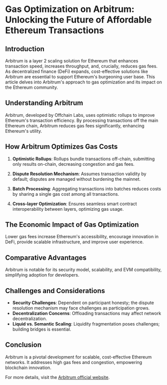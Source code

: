 # Gas Optimization on Arbitrum: Unlocking the Future of Affordable Ethereum Transactions

## Introduction

Arbitrum is a layer 2 scaling solution for Ethereum that enhances transaction speed, increases throughput, and, crucially, reduces gas fees. As decentralized finance (DeFi) expands, cost-effective solutions like Arbitrum are essential to support Ethereum's burgeoning user base. This article delves into Arbitrum's approach to gas optimization and its impact on the Ethereum community.

## Understanding Arbitrum

Arbitrum, developed by Offchain Labs, uses optimistic rollups to improve Ethereum's transaction efficiency. By processing transactions off the main Ethereum chain, Arbitrum reduces gas fees significantly, enhancing Ethereum's utility.

## How Arbitrum Optimizes Gas Costs

1. **Optimistic Rollups**: Rollups bundle transactions off-chain, submitting only results on-chain, decreasing congestion and gas fees.

2. **Dispute Resolution Mechanism**: Assumes transaction validity by default; disputes are managed without burdening the mainnet.

3. **Batch Processing**: Aggregating transactions into batches reduces costs by sharing a single gas cost among all transactions.

4. **Cross-layer Optimization**: Ensures seamless smart contract interoperability between layers, optimizing gas usage.

## The Economic Impact of Gas Optimization

Lower gas fees increase Ethereum's accessibility, encourage innovation in DeFi, provide scalable infrastructure, and improve user experience.

## Comparative Advantages

Arbitrum is notable for its security model, scalability, and EVM compatibility, simplifying adoption for developers.

## Challenges and Considerations

- **Security Challenges**: Dependent on participant honesty; the dispute resolution mechanism may face challenges as participation grows.
- **Decentralization Concerns**: Offloading transactions may affect network decentralization.
- **Liquid vs. Semantic Scaling**: Liquidity fragmentation poses challenges; building bridges is essential.

## Conclusion

Arbitrum is a pivotal development for scalable, cost-effective Ethereum networks. It addresses high gas fees and congestion, empowering blockchain innovation.

For more details, visit the [Arbitrum official website](https://offchainlabs.com/arbitrum).